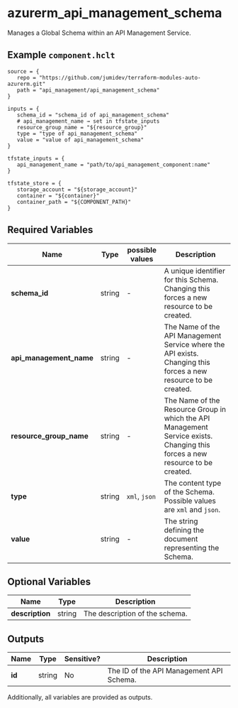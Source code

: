 # azurerm_api_management_schema

Manages a Global Schema within an API Management Service.

## Example `component.hclt`

```hcl
source = {
   repo = "https://github.com/jumidev/terraform-modules-auto-azurerm.git" 
   path = "api_management/api_management_schema" 
}

inputs = {
   schema_id = "schema_id of api_management_schema" 
   # api_management_name → set in tfstate_inputs
   resource_group_name = "${resource_group}" 
   type = "type of api_management_schema" 
   value = "value of api_management_schema" 
}

tfstate_inputs = {
   api_management_name = "path/to/api_management_component:name" 
}

tfstate_store = {
   storage_account = "${storage_account}" 
   container = "${container}" 
   container_path = "${COMPONENT_PATH}" 
}

```

## Required Variables

| Name | Type |  possible values |  Description |
| ---- | --------- |  ----------- | ----------- |
| **schema_id** | string |  -  |  A unique identifier for this Schema. Changing this forces a new resource to be created. | 
| **api_management_name** | string |  -  |  The Name of the API Management Service where the API exists. Changing this forces a new resource to be created. | 
| **resource_group_name** | string |  -  |  The Name of the Resource Group in which the API Management Service exists. Changing this forces a new resource to be created. | 
| **type** | string |  `xml`, `json`  |  The content type of the Schema. Possible values are `xml` and `json`. | 
| **value** | string |  -  |  The string defining the document representing the Schema. | 

## Optional Variables

| Name | Type |  Description |
| ---- | --------- |  ----------- |
| **description** | string |  The description of the schema. | 



## Outputs

| Name | Type | Sensitive? | Description |
| ---- | ---- | --------- | --------- |
| **id** | string | No  | The ID of the API Management API Schema. | 

Additionally, all variables are provided as outputs.

